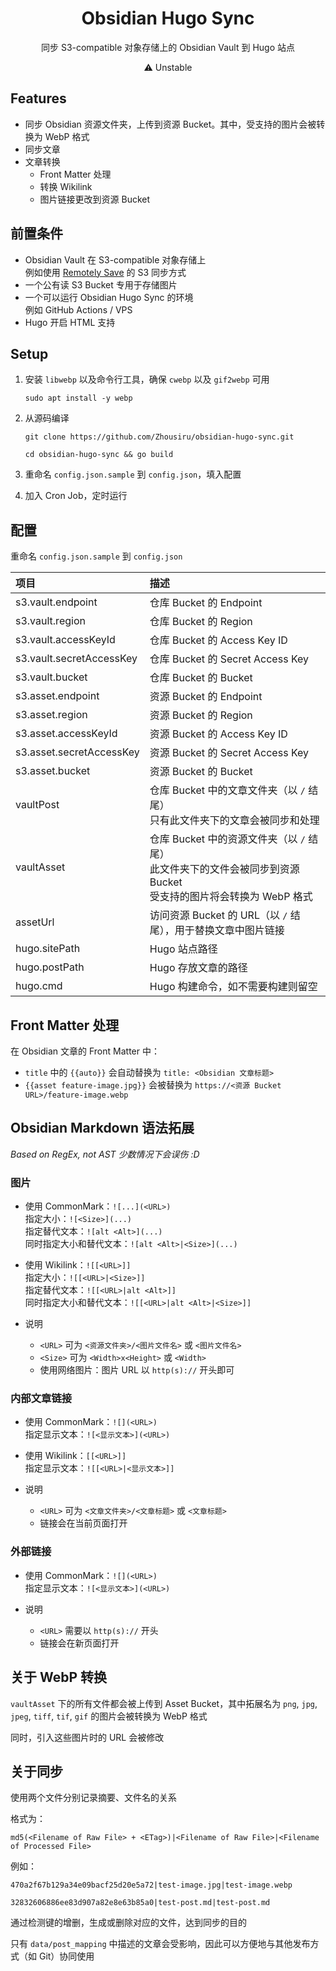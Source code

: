 <div align="center">

# Obsidian Hugo Sync
同步 S3-compatible 对象存储上的 Obsidian Vault 到 Hugo 站点

⚠️ Unstable

</div>

## Features

- 同步 Obsidian 资源文件夹，上传到资源 Bucket。其中，受支持的图片会被转换为 WebP 格式
- 同步文章
- 文章转换
  - Front Matter 处理
  - 转换 Wikilink
  - 图片链接更改到资源 Bucket

## 前置条件

- Obsidian Vault 在 S3-compatible 对象存储上<br />
  例如使用 [Remotely Save](https://github.com/remotely-save/remotely-save) 的 S3 同步方式
- 一个公有读 S3 Bucket 专用于存储图片
- 一个可以运行 Obsidian Hugo Sync 的环境<br />
  例如 GitHub Actions / VPS
- Hugo 开启 HTML 支持

## Setup

1. 安装 `libwebp` 以及命令行工具，确保 `cwebp` 以及 `gif2webp` 可用<br />
   ```
   sudo apt install -y webp
   ```
2. 从源码编译
   ```
   git clone https://github.com/Zhousiru/obsidian-hugo-sync.git
   ```
   ```
   cd obsidian-hugo-sync && go build
   ```

3. 重命名 `config.json.sample` 到 `config.json`，填入配置

4. 加入 Cron Job，定时运行

## 配置

重命名 `config.json.sample` 到 `config.json`

| 项目                          | 描述                                 |
| :--------------------------- | :----------------------------------- |
| s3.vault.endpoint            | 仓库 Bucket 的 Endpoint               |
| s3.vault.region              | 仓库 Bucket 的 Region                 |
| s3.vault.accessKeyId         | 仓库 Bucket 的 Access Key ID          |
| s3.vault.secretAccessKey     | 仓库 Bucket 的 Secret Access Key      |
| s3.vault.bucket              | 仓库 Bucket 的 Bucket                 |
| s3.asset.endpoint            | 资源 Bucket 的 Endpoint               |
| s3.asset.region              | 资源 Bucket 的 Region                 |
| s3.asset.accessKeyId         | 资源 Bucket 的 Access Key ID          |
| s3.asset.secretAccessKey     | 资源 Bucket 的 Secret Access Key      |
| s3.asset.bucket              | 资源 Bucket 的 Bucket                 |
| vaultPost  | 仓库 Bucket 中的文章文件夹（以 `/` 结尾）<br />只有此文件夹下的文章会被同步和处理 |
| vaultAsset | 仓库 Bucket 中的资源文件夹（以 `/` 结尾）<br />此文件夹下的文件会被同步到资源 Bucket<br />受支持的图片将会转换为 WebP 格式 |
| assetUrl | 访问资源 Bucket 的 URL（以 `/` 结尾），用于替换文章中图片链接 |
| hugo.sitePath | Hugo 站点路径 |
| hugo.postPath | Hugo 存放文章的路径 |
| hugo.cmd | Hugo 构建命令，如不需要构建则留空 |

## Front Matter 处理

在 Obsidian 文章的 Front Matter 中：

- `title` 中的 `{{auto}}` 会自动替换为 `title: <Obsidian 文章标题>`
- `{{asset feature-image.jpg}}` 会被替换为 `https://<资源 Bucket URL>/feature-image.webp`

## Obsidian Markdown 语法拓展

*Based on RegEx, not AST 少数情况下会误伤 :D*

### 图片
- 使用 CommonMark：`![...](<URL>)`<br />
  指定大小：`![<Size>](...)`<br />
  指定替代文本：`![alt <Alt>](...)`<br />
  同时指定大小和替代文本：`![alt <Alt>|<Size>](...)`

- 使用 Wikilink：`![[<URL>]]`<br />
  指定大小：`![[<URL>|<Size>]]`<br />
  指定替代文本：`![[<URL>|alt <Alt>]]`<br />
  同时指定大小和替代文本：`![[<URL>|alt <Alt>|<Size>]]`

- 说明
  - `<URL>` 可为 `<资源文件夹>/<图片文件名>` 或 `<图片文件名>`
  - `<Size>` 可为 `<Width>x<Height>` 或 `<Width>`
  - 使用网络图片：图片 URL 以 `http(s)://` 开头即可

### 内部文章链接

- 使用 CommonMark：`![](<URL>)`<br />
  指定显示文本：`![<显示文本>](<URL>)`

- 使用 Wikilink：`[[<URL>]]`<br />
  指定显示文本：`![[<URL>|<显示文本>]]`

- 说明
  - `<URL>` 可为 `<文章文件夹>/<文章标题>` 或 `<文章标题>`
  - 链接会在当前页面打开

### 外部链接

- 使用 CommonMark：`![](<URL>)`<br />
  指定显示文本：`![<显示文本>](<URL>)`

- 说明
  - `<URL>` 需要以 `http(s)://` 开头
  - 链接会在新页面打开

## 关于 WebP 转换

`vaultAsset` 下的所有文件都会被上传到 Asset Bucket，其中拓展名为 `png`, `jpg`, `jpeg`, `tiff`, `tif`, `gif` 的图片会被转换为 WebP 格式

同时，引入这些图片时的 URL 会被修改

## 关于同步

使用两个文件分别记录摘要、文件名的关系

格式为：

```
md5(<Filename of Raw File> + <ETag>)|<Filename of Raw File>|<Filename of Processed File>
```

例如：

```
470a2f67b129a34e09bacf25d20e5a72|test-image.jpg|test-image.webp
```

```
32832606886ee83d907a82e8e63b85a0|test-post.md|test-post.md
```

通过检测键的增删，生成或删除对应的文件，达到同步的目的

只有 `data/post_mapping` 中描述的文章会受影响，因此可以方便地与其他发布方式（如 Git）协同使用

